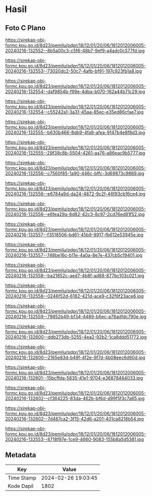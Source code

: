 # Hasil

## Foto C Plano

https://sirekap-obj-formc.kpu.go.id/8d23/pemilu/pdpr/18/12/01/20/06/1812012006005-20240216-132552--8b5a00c3-c5f6-48b7-9ef9-a4adc0c577fd.jpg

https://sirekap-obj-formc.kpu.go.id/8d23/pemilu/pdpr/18/12/01/20/06/1812012006005-20240216-132553--73020dc2-50c7-4afb-bf91-197c923fb1a8.jpg

https://sirekap-obj-formc.kpu.go.id/8d23/pemilu/pdpr/18/12/01/20/06/1812012006005-20240216-132554--daf9854b-f99e-4dba-b070-162a44b71c29.jpg

https://sirekap-obj-formc.kpu.go.id/8d23/pemilu/pdpr/18/12/01/20/06/1812012006005-20240216-132554--c55242a1-3a31-45aa-85ec-e35ed86cfae7.jpg

https://sirekap-obj-formc.kpu.go.id/8d23/pemilu/pdpr/18/12/01/20/06/1812012006005-20240216-132555--b630b466-8db9-4fa9-afea-9147b4e8f8d3.jpg

https://sirekap-obj-formc.kpu.go.id/8d23/pemilu/pdpr/18/12/01/20/06/1812012006005-20240216-132555--29f38c8b-5504-4261-aa76-a86eac9b5777.jpg

https://sirekap-obj-formc.kpu.go.id/8d23/pemilu/pdpr/18/12/01/20/06/1812012006005-20240216-132556--c7560f85-1a90-446c-bffc-3d69873c9889.jpg

https://sirekap-obj-formc.kpu.go.id/8d23/pemilu/pdpr/18/12/01/20/06/1812012006005-20240216-132556--e6784a9d-da24-4872-9c2f-46f93cb16ce4.jpg

https://sirekap-obj-formc.kpu.go.id/8d23/pemilu/pdpr/18/12/01/20/06/1812012006005-20240216-132556--e6fea29a-8d82-42c3-8c97-2cd76ed81f52.jpg

https://sirekap-obj-formc.kpu.go.id/8d23/pemilu/pdpr/18/12/01/20/06/1812012006005-20240216-132557--f3518506-bd61-45b9-8917-fb612e53945e.jpg

https://sirekap-obj-formc.kpu.go.id/8d23/pemilu/pdpr/18/12/01/20/06/1812012006005-20240216-132557--748be16c-b11e-4a0a-8e7e-437cb5c19401.jpg

https://sirekap-obj-formc.kpu.go.id/8d23/pemilu/pdpr/18/12/01/20/06/1812012006005-20240216-132558--ba21852c-aed7-4b8f-ad88-877bc103c021.jpg

https://sirekap-obj-formc.kpu.go.id/8d23/pemilu/pdpr/18/12/01/20/06/1812012006005-20240216-132558--0246f52d-6182-421d-ace9-c32f6f23ace6.jpg

https://sirekap-obj-formc.kpu.go.id/8d23/pemilu/pdpr/18/12/01/20/06/1812012006005-20240216-132559--79852b49-bf34-4489-b6ec-a78adfdc790e.jpg

https://sirekap-obj-formc.kpu.go.id/8d23/pemilu/pdpr/18/12/01/20/06/1812012006005-20240216-132600--ddb273db-5255-4ea2-92b2-1ca8ddd51772.jpg

https://sirekap-obj-formc.kpu.go.id/8d23/pemilu/pdpr/18/12/01/20/06/1812012006005-20240216-132600--2165e83d-b49f-4f2e-9f7d-4b08eec6d60d.jpg

https://sirekap-obj-formc.kpu.go.id/8d23/pemilu/pdpr/18/12/01/20/06/1812012006005-20240216-132601--15bcffda-5835-41e1-9704-e36878464033.jpg

https://sirekap-obj-formc.kpu.go.id/8d23/pemilu/pdpr/18/12/01/20/06/1812012006005-20240216-132602--cf364225-83da-462b-bf6d-d99f5f3c7a65.jpg

https://sirekap-obj-formc.kpu.go.id/8d23/pemilu/pdpr/18/12/01/20/06/1812012006005-20240216-132602--7d487ca2-3f15-42d6-a201-401ca8218b54.jpg

https://sirekap-obj-formc.kpu.go.id/8d23/pemilu/pdpr/18/12/01/20/06/1812012006005-20240216-132553--8718f97e-1ce9-4660-9083-155b8a5d5381.jpg


## Metadata

| Key        | Value               |
| ---------- | ------------------- |
| Time Stamp | 2024-02-26 19:03:45 |
| Kode Dapil | 1802                |



